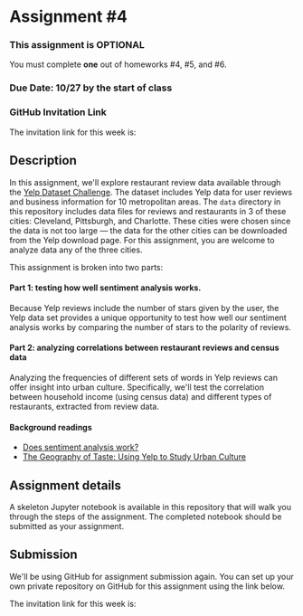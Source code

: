 # Assignment #4

### This assignment is OPTIONAL

You must complete **one** out of homeworks #4, #5, and #6.

### Due Date: 10/27 by the start of class

### GitHub Invitation Link

The invitation link for this week is:

## Description

In this assignment, we'll explore restaurant review data available through the [Yelp Dataset Challenge](https://www.yelp.com/dataset/challenge). The dataset includes Yelp data for user reviews and business information for 10 metropolitan areas. The `data` directory in this repository includes data files for reviews and restaurants in 3 of these cities: Cleveland, Pittsburgh, and Charlotte. These cities were chosen since the data is not too large — the data for the other cities can be downloaded from the Yelp download page. For this assignment, you are welcome to analyze data any of the three cities.

This assignment is broken into two parts:

#### Part 1: testing how well sentiment analysis works.

Because Yelp reviews include the number of stars given by the user, the Yelp data set provides a unique opportunity to test how well our sentiment analysis works by comparing the number of stars to the polarity of reviews.

#### Part 2: analyzing correlations between restaurant reviews and census data

Analyzing the frequencies of different sets of words in Yelp reviews can offer insight into urban culture. Specifically, we'll test the correlation between household income (using census data) and different types of restaurants, extracted from review data.

#### Background readings

- [Does sentiment analysis work?](http://varianceexplained.org/r/yelp-sentiment/)
- [The Geography of Taste: Using Yelp to Study Urban Culture](https://www.mdpi.com/2220-9964/7/9/376/pdf/1)

## Assignment details

A skeleton Jupyter notebook is available in this repository that will walk you through the steps of the assignment. The completed notebook should be submitted as your assignment.

## Submission

We'll be using GitHub for assignment submission again. You can set up your own private repository on GitHub for this assignment using the link below.

The invitation link for this week is:
